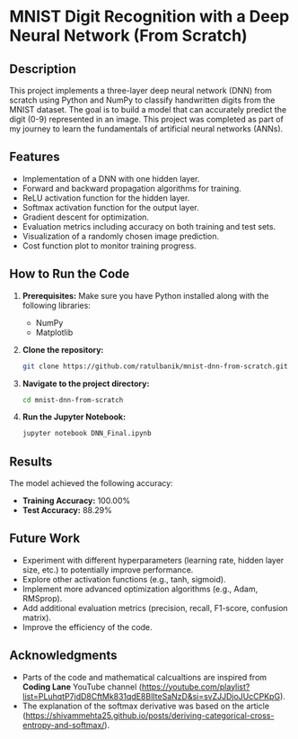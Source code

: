 # MNIST Digit Recognition with a Deep Neural Network (From Scratch)

## Description

This project implements a three-layer deep neural network (DNN) from scratch using Python and NumPy to classify handwritten digits from the MNIST dataset. The goal is to build a model that can accurately predict the digit (0-9) represented in an image. This project was completed as part of my journey to learn the fundamentals of artificial neural networks (ANNs).

## Features

- Implementation of a DNN with one hidden layer.
- Forward and backward propagation algorithms for training.
- ReLU activation function for the hidden layer.
- Softmax activation function for the output layer.
- Gradient descent for optimization.
- Evaluation metrics including accuracy on both training and test sets. 
- Visualization of a randomly chosen image prediction.
- Cost function plot to monitor training progress.

## How to Run the Code

1. **Prerequisites:** Make sure you have Python installed along with the following libraries:
   - NumPy
   - Matplotlib

2. **Clone the repository:**
   ```bash
   git clone https://github.com/ratulbanik/mnist-dnn-from-scratch.git

3. **Navigate to the project directory:**
   ```bash
   cd mnist-dnn-from-scratch

4. **Run the Jupyter Notebook:**
   ```bash
   jupyter notebook DNN_Final.ipynb

## Results

The model achieved the following accuracy:
- **Training Accuracy:** 100.00%
- **Test Accuracy:** 88.29%

## Future Work

- Experiment with different hyperparameters (learning rate, hidden layer size, etc.) to potentially improve performance.
- Explore other activation functions (e.g., tanh, sigmoid).
- Implement more advanced optimization algorithms (e.g., Adam, RMSprop).
- Add additional evaluation metrics (precision, recall, F1-score, confusion matrix).
- Improve the efficiency of the code.

## Acknowledgments

- Parts of the code and mathematical calcualtions are inspired from **Coding Lane** YouTube channel (https://youtube.com/playlist?list=PLuhqtP7jdD8CftMk831qdE8BlIteSaNzD&si=svZJJDjoJUcCPKpG).
- The explanation of the softmax derivative was based on the article (https://shivammehta25.github.io/posts/deriving-categorical-cross-entropy-and-softmax/).
